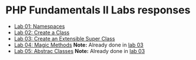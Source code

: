 # PHP Fundamentals II Labs responses

- [Lab 01: Namespaces](/01-Namespace/README.md)
- [Lab 02: Create a Class](/02-Create_a_Class/)
- [Lab 03: Create an Extensible Super Class](/03-Create_an_Extensible_Super_Class/)
- [Lab 04: Magic Methods](/04-Magic_Methods/) **Note:** Already done in [lab 03](/03-Create_an_Extensible_Super_Class/)
- [Lab 05: Abstrac Classes](/05-Abstrac_Classes/) **Note:** Already done in [lab 03](/03-Create_an_Extensible_Super_Class/)
